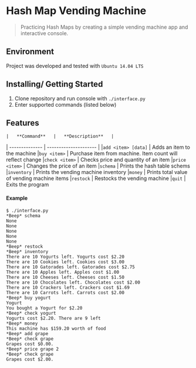# Hash Map Vending Machine
> Practicing Hash Maps by creating a simple vending machine app and interactive console.

## Environment
Project  was developed and tested with `Ubuntu 14.04 LTS`

## Installing/ Getting Started
1. Clone repository and run  console with `./interface.py`
2. Enter supported commands (listed below)


## Features
	|   **Command**   |   **Description**   |
| -------------- | --------------------- |
|`add <item> [data]` | Adds an item to the machine
|`buy <item>` | Purchase item from machine. Item count will reflect change
|`check <item>` | Checks price and quantity of an item
|`price <item>` | Changes the price of an item
|`schema` | Prints the hash table schems
|`inventory` | Prints the vending machine inventory
|`money` | Prints total value of vending machine items
|`restock` | Restocks the vending machine
|`quit` | Exits the program


#### Example
```
$ ./interface.py
*Beep* schema
None
None
None
None
None
*Beep* restock
*Beep* inventory
There are 10 Yogurts left. Yogurts cost $2.20
There are 10 Cookies left. Cookies cost $3.00
There are 10 Gatorades left. Gatorades cost $2.75
There are 10 Apples left. Apples cost $1.00
There are 10 Cheeses left. Cheeses cost $1.50
There are 10 Chocolates left. Chocolates cost $2.00
There are 10 Crackers left. Crackers cost $1.69
There are 10 Carrots left. Carrots cost $2.00
*Beep* buy yogurt
Yogurt
You bought a Yogurt for $2.20
*Beep* check yogurt
Yogurts cost $2.20. There are 9 left
*Beep* money
This machine has $159.20 worth of food
*Beep* add grape
*Beep* check grape
Grapes cost $0.00.
*Beep* price grape 2
*Beep* check grape
Grapes cost $2.00.

```

